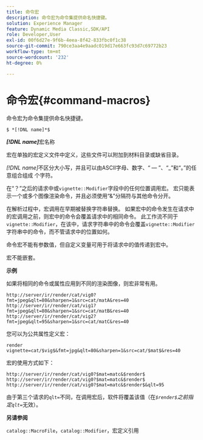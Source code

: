 ```yaml
---
title: 命令宏
description: 命令宏为命令集提供命名快捷键。
solution: Experience Manager
feature: Dynamic Media Classic,SDK/API
role: Developer,User
exl-id: 00f6d27e-9f6b-4eea-8f42-833fbc0f1c38
source-git-commit: 790ce3aa4e9aadc019d17e663fc93d7c69772b23
workflow-type: tm+mt
source-wordcount: '232'
ht-degree: 0%

---
```


# 命令宏{#command-macros}

命令宏为命令集提供命名快捷键。

`$ *[!DNL name]*$`

***[!DNL name]***&#x200B;宏名称

宏在单独的宏定义文件中定义，这些文件可以附加到材料目录或缺省目录。

*[!DNL name]*&#x200B;不区分大小写，并且可以由ASCII字母、数字、“ — ”、“_”和“。”的任意组合组成 个字符。

在“？”之后的请求中或`vignette::Modifier`字段中的任何位置调用宏。 宏只能表示一个或多个图像渲染命令，并且必须使用“&amp;”分隔符与其他命令分开。

在解析过程中，宏调用在早期被替换字符串替换。 如果宏中的命令发生在请求中的宏调用之前，则宏中的命令会覆盖请求中的相同命令。 此工作流不同于`vignette::Modifier`，在该中，请求字符串中的命令会覆盖`vignette::Modifier`字符串中的命令，而不管请求中的位置如何。

命令宏不能有参数值，但自定义变量可用于将请求中的值传递到宏中。

宏不能嵌套。

**示例**

如果将相同的命令或属性应用到不同的渲染图像，则宏非常有用。

`http://server/ir/render/cat/vig0?fmt=jpeg&qlt=80&sharpen=1&src=cat/matA&res=40 http://server/ir/render/cat/vig1?fmt=jpeg&qlt=80&sharpen=1&src=cat/matB&res=40 http://server/ir/render/cat/vig2?fmt=jpeg&qlt=95&sharpen=1&src=cat/matC&res=40`

您可以为公共属性定义宏：

`render vignette=cat/$vig$&fmt=jpg&qlt=80&sharpen=1&src=cat/$mat$&res=40`

宏的使用方式如下：

`http://server/ir/render/cat/vig0?$mat=matc&$render$ http://server/ir/render/cat/vig0?$mat=matc&$render$ http://server/ir/render/cat/vig0?$mat=matc&$render$&qlt=95`

由于第三个请求的`qlt=`不同，在调用宏后，软件将覆盖该值（在&#x200B;*`$render$`之前指定`qlt=`*&#x200B;无效）。

**另请参阅**

`catalog::MacroFile`，`catalog::Modifier`，宏定义引用

<!--<a id="section_297B7FCB285F4891AA76DF8393089931"></a>-->
